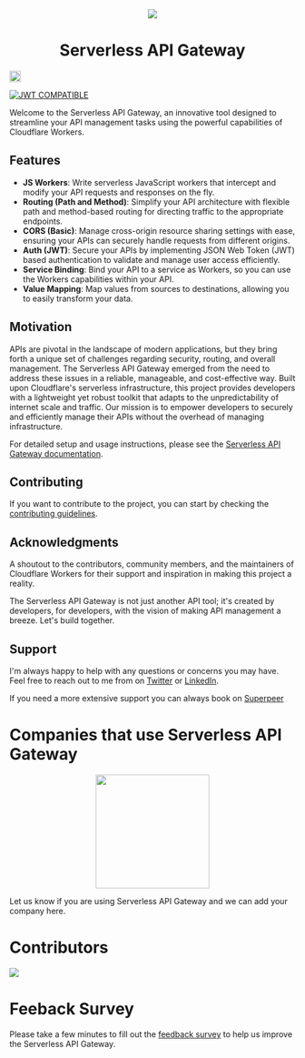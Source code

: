<div align="center">
	<img  src="docs/img/hero.jpg">
    <h1> 
        <strong>Serverless API Gateway</strong>
    </h1>
</div>

[<img src="https://api.gitsponsors.com/api/badge/img?id=737526274" height="20">](https://api.gitsponsors.com/api/badge/link?p=zGF0mvB4EVuuLcG20aJcGQMnJaXZqfDmcCY3ebXkwxHa6g4kiTjId1/7zUTzRbxG+LvjW9ss0ldVF7LkB8pXDQ==)

[![JWT COMPATIBLE](https://jwt.io/img/badge-compatible.svg)]()

Welcome to the Serverless API Gateway, an innovative tool designed to streamline your API management tasks using the powerful capabilities of Cloudflare Workers.

## Features

- **JS Workers**: Write serverless JavaScript workers that intercept and modify your API requests and responses on the fly.
- **Routing (Path and Method)**: Simplify your API architecture with flexible path and method-based routing for directing traffic to the appropriate endpoints.
- **CORS (Basic)**: Manage cross-origin resource sharing settings with ease, ensuring your APIs can securely handle requests from different origins.
- **Auth (JWT)**: Secure your APIs by implementing JSON Web Token (JWT) based authentication to validate and manage user access efficiently.
- **Service Binding**: Bind your API to a service as Workers, so you can use the Workers capabilities within your API.
- **Value Mapping**: Map values from sources to destinations, allowing you to easily transform your data.

## Motivation

APIs are pivotal in the landscape of modern applications, but they bring forth a unique set of challenges regarding security, routing, and overall management. The Serverless API Gateway emerged from the need to address these issues in a reliable, manageable, and cost-effective way. Built upon Cloudflare's serverless infrastructure, this project provides developers with a lightweight yet robust toolkit that adapts to the unpredictability of internet scale and traffic. Our mission is to empower developers to securely and efficiently manage their APIs without the overhead of managing infrastructure.


For detailed setup and usage instructions, please see the [Serverless API Gateway documentation](https://docs.serverlessapigateway.com).

## Contributing

If you want to contribute to the project, you can start by checking the [contributing guidelines](CONTRIBUTING.md).


## Acknowledgments

A shoutout to the contributors, community members, and the maintainers of Cloudflare Workers for their support and inspiration in making this project a reality.

The Serverless API Gateway is not just another API tool; it's created by developers, for developers, with the vision of making API management a breeze. Let's build together.


## Support

I'm always happy to help with any questions or concerns you may have. Feel free to reach out to me from on [Twitter](https://twitter.com/irensaltali) or [LinkedIn](https://www.linkedin.com/in/irensaltali/).

If you need a more extensive support you can always book on [Superpeer](https://superpeer.com/irensaltali/-/serverless-api-gateway)

# Companies that use Serverless API Gateway

<div align="center">
	<a href="https://wope.com"> <img width="200" src="docs/img/wope.png"> </a>
</div>

Let us know if you are using Serverless API Gateway and we can add your company here.

# Contributors

<a href="https://github.com/irensaltali/serverlessapigateway/graphs/contributors">
  <img src="https://contrib.rocks/image?repo=irensaltali/serverlessapigateway" />
</a>


# Feeback Survey

Please take a few minutes to fill out the [feedback survey](https://r39ra55b0sl.typeform.com/to/ex8HMyTH) to help us improve the Serverless API Gateway.
